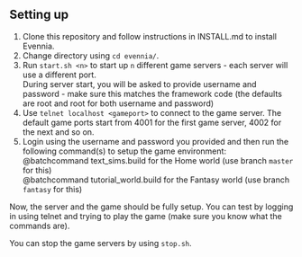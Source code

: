 Setting up
---------------------
1. Clone this repository and follow instructions in INSTALL.md to install Evennia.
2. Change directory using `cd evennia/`.  
3. Run `start.sh <n>` to start up `n` different game servers - each server will use a different port.   
During server start, you will be asked to provide username and password - make sure this matches the framework code
(the defaults are root and root for both username and password)  
4. Use `telnet localhost <gameport>` to connect to the game server. The default game ports start from 4001 for the first game server, 
4002 for the next and so on. 
5. Login using the username and password you provided and then run the following command(s) to setup the game environment:  
  @batchcommand text_sims.build for the Home world (use branch `master` for this)  
  @batchcommand tutorial_world.build for the Fantasy world (use branch `fantasy` for this)  
  
Now, the server and the game should be fully setup. You can test by logging in using telnet
and trying to play the game (make sure you know what the commands are).

You can stop the game servers by using `stop.sh`.
